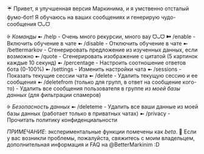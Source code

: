 ☔️ Привет, я улучшенная версия Маркинима, и я умственно отсталый фумо-бот! Я обучаюсь на ваших сообщениях и генерирую чудо-сообщения ᗜᴗᗜ

⨭ *Команды*
  ➼ /help - Очень много рекурсии, много вау ᗜᴗᗜ
  ➼ /enable - Включить обучение в чате
  ➼ /disable - Отключить обучение в чате
  ➼ /bettermarkov - Сгенерировать предложение из изученных данных, если возможно
  ➼ /quote - Сгенерировать изображение с цитатой (5 картинок каждые 10 секунд)
  ➼ /percentage - Настроить соотношение ответов бота (0-100%)
  ➼ /settings - Изменить настройки чата
  ➼ /sessions - Показать текущие сессии чата
  ➼ /delete - Удалить текущую сессию и ее сообщения
  ➼ /deletefrom (только для групп, в ответ на сообщение кого-то) - Удалить все сообщения пользователя в группе *из моей базы данных* (для фильтрации спамеров)

⨭ *Безопасность данных*
  ➼ /deleteme - Удалить все ваши данные из моей базы данных (работает только в приватных чатах)
  ➼ /privacy - Прочитать политику конфиденциальности

*ПРИМЕЧАНИЕ*: экспериментальные функции помечены как *beta*.
🌺 Если у вас возникли проблемы, пожалуйста, свяжитесь с моим владельцем, дополнительная информация и FAQ на @BetterMarkinim :D
